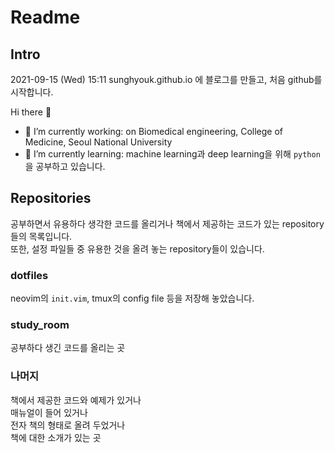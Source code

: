 # Readme

## Intro

2021-09-15 (Wed) 15:11
sunghyouk.github.io 에 블로그를 만들고, 처음 github를 시작합니다.

Hi there 👋

- 🔭 I’m currently working: on Biomedical engineering, College of Medicine, Seoul National University
- 🌱 I’m currently learning: machine learning과 deep learning을 위해 `python`을 공부하고 있습니다.

## Repositories

공부하면서 유용하다 생각한 코드를 올리거나 책에서 제공하는 코드가 있는 repository들의 목록입니다.  
또한, 설정 파일들 중 유용한 것을 올려 놓는 repository들이 있습니다.

### dotfiles

neovim의 `init.vim`, tmux의 config file 등을 저장해 놓았습니다.

### study_room

공부하다 생긴 코드를 올리는 곳

### 나머지

책에서 제공한 코드와 예제가 있거나  
매뉴얼이 들어 있거나  
전자 책의 형태로 올려 두었거나  
책에 대한 소개가 있는 곳

<!--
**sunghyouk/sunghyouk** is a ✨ _special_ ✨ repository because its `README.md` (this file) appears on your GitHub profile.

Here are some ideas to get you started:

- 🔭 I’m currently working on ...
- 🌱 I’m currently learning ...
- 👯 I’m looking to collaborate on ...
- 🤔 I’m looking for help with ...
- 💬 Ask me about ...
- 📫 How to reach me: ...
- 😄 Pronouns: ...
- ⚡ Fun fact: ...
-->
